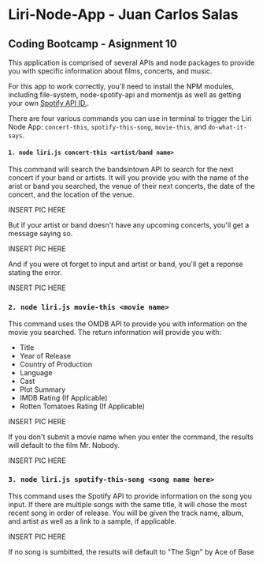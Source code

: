 # Liri-Node-App - Juan Carlos Salas
## Coding Bootcamp - Asignment 10

This application is comprised of several APIs and node packages to provide you with specific information about films, concerts, and music. 

For this app to work correctly, you'll need to install the NPM modules, including file-system, node-spotify-api and momentjs as well as getting your own [Spotify API ID.](https://developer.spotify.com/). 

There are four various commands you can use in terminal to trigger the Liri Node App: `concert-this`, `spotify-this-song`, `movie-this`, and `do-what-it-says`.
<br>

#### `1. node liri.js concert-this <artist/band name>`

This command will search the bandsintown API to search for the next concert if your band or artists. It will you provide you with the name of the arist or band you searched, the venue of their next concerts, the date of the concert, and the location of the venue.

INSERT PIC HERE

But if your artist or band doesn't have any upcoming concerts, you'll get a message saying so.

INSERT PIC HERE

And if you were ot forget to input and artist or band, you'll get a reponse stating the error.

INSERT PIC HERE
<br>

### `2. node liri.js movie-this <movie name>`

This command uses the OMDB API to provide you with information on the movie you searched. The return information will provide you with:

* Title
* Year of Release
* Country of Production
* Language
* Cast
* Plot Summary
* IMDB Rating (If Applicable)
* Rotten Tomatoes Rating (If Applicable)

INSERT PIC HERE

If you don't submit a movie name when you enter the command, the results will default to the film Mr. Nobody.

INSERT PIC HERE

###   `3. node liri.js spotify-this-song <song name here>`

This command uses the Spotify API to provide information on the song you input. If there are multiple songs with the same title, it will chose the most recent song in order of release. You will be given the track name, album, and artist as well as a link to a sample, if applicable.

INSERT PIC HERE

If no song is sumbitted, the results will default to "The Sign" by Ace of Base
